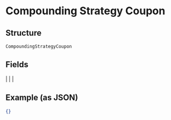 
# Compounding Strategy Coupon

## Structure

`CompoundingStrategyCoupon`

## Fields

|  |
| 

## Example (as JSON)

```json
{}
```

